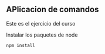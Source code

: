 ## APlicacion de comandos

Este es el ejercicio del curso

Instalar los paquetes de node

```
npm install
```